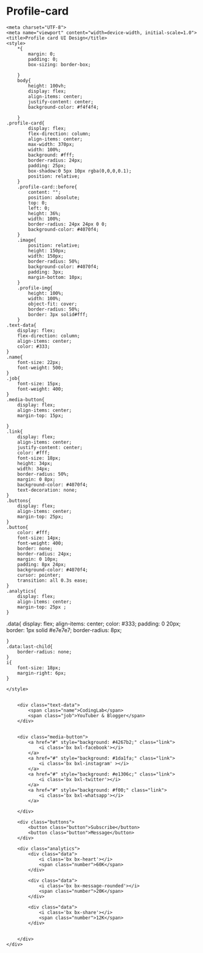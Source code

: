 # Profile-card<!DOCTYPE html>
<html lang="en">
    <link href='https://unpkg.com/boxicons@2.1.4/css/boxicons.min.css' rel='stylesheet'>

    <meta charset="UTF-8">
    <meta name="viewport" content="width=device-width, initial-scale=1.0">
    <title>Profile card UI Design</title>
    <style>
        *{
            margin: 0;
            padding: 0;
            box-sizing: border-box;

        }
        body{
            height: 100vh;
            display: flex;
            align-items: center;
            justify-content: center;
            background-color: #f4f4f4;

        }
    .profile-card{
            display: flex;
            flex-direction: column;
            align-items: center;
            max-width: 370px;
            width: 100%;
            background: #fff;
            border-radius: 24px;
            padding: 25px;
            box-shadow:0 5px 10px rgba(0,0,0,0.1);
            position: relative;
        }
        .profile-card::before{
            content: "";
            position: absolute;
            top: 0;
            left: 0;
            height: 36%;
            width: 100%;
            border-radius: 24px 24px 0 0;
            background-color: #4070f4;
        }
        .image{
            position: relative;
            height: 150px;
            width: 150px;
            border-radius: 50%;
            background-color: #4070f4;
            padding: 3px;
            margin-bottom: 10px;
        }
        .profile-img{
            height: 100%;
            width: 100%;
            object-fit: cover;
            border-radius: 50%;
            border: 3px solid#fff;
        }
    .text-data{
        display: flex;
        flex-direction: column;
        align-items: center;
        color: #333;
    }
    .name{
        font-size: 22px;
        font-weight: 500;
    }
    .job{
        font-size: 15px;
        font-weight: 400;
    }
    .media-button{
        display: flex;
        align-items: center;
        margin-top: 15px;

    }
    .link{
        display: flex;
        align-items: center;
        justify-content: center;
        color: #fff;
        font-size: 18px;
        height: 34px;
        width: 34px;
        border-radius: 50%;
        margin: 0 8px;
        background-color: #4070f4;
        text-decoration: none;
    }
    .buttons{
        display: flex;
        align-items: center;
        margin-top: 25px;
    }
    .button{
        color: #fff;
        font-size: 14px;
        font-weight: 400;
        border: none;
        border-radius: 24px;
        margin: 0 10px;
        padding: 8px 24px;
        background-color: #4070f4;
        cursor: pointer;
        transition: all 0.3s ease;
    }
    .analytics{
        display: flex;
        align-items: center;
        margin-top: 25px ;
    }
.data{
    display: flex;
    align-items: center;
    color: #333;
    padding: 0 20px;
    border: 1px solid #e7e7e7;
    border-radius: 8px;

    }
    .data:last-child{
        border-radius: none;
    }
    i{
        font-size: 18px;
        margin-right: 6px;
    }
        
    </style>
</head>
<body>
    <div class="profile-card">
        <div class="image">
            <img src="suhani.jpeg" alt="" class="profile-img">
        </div>

        <div class="text-data">
            <span class="name">CodingLab</span>
            <span class="job">YouTuber & Blogger</span>
        </div>


        <div class="media-button">
            <a href="#" style="background: #4267b2;" class="link">
                <i class='bx bxl-facebook'></i>
            </a>
            <a href="#" style="background: #1da1fa;" class="link">
                <i class='bx bxl-instagram' ></i>
            </a>
            <a href="#" style="background: #e1306c;" class="link">
                <i class='bx bxl-twitter'></i>
            </a>
            <a href="#" style="background: #f00;" class="link">
                <i class='bx bxl-whatsapp'></i>
            </a>

        </div>
 
        <div class="buttons">
            <button class="button">Subscribe</button>
            <button class="button">Message</button>
        </div>

        <div class="analytics">
            <div class="data">
                <i class='bx bx-heart'></i>
                <span class="number">60K</span>
            </div>

            <div class="data">
                <i class='bx bx-message-rounded'></i>
                <span class="number">20K</span>
            </div>

            <div class="data">
                <i class='bx bx-share'></i>
                <span class="number">12K</span>
            </div>


        </div>
    </div>
</body>
</html>
